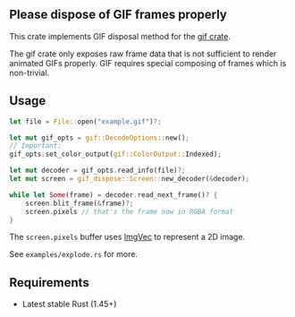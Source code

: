 ## Please dispose of GIF frames properly

This crate implements GIF disposal method for the [gif crate](https://lib.rs/crates/gif).

The gif crate only exposes raw frame data that is not sufficient
to render animated GIFs properly. GIF requires special composing of frames
which is non-trivial.

## Usage

```rust
let file = File::open("example.gif")?;

let mut gif_opts = gif::DecodeOptions::new();
// Important:
gif_opts.set_color_output(gif::ColorOutput::Indexed);

let mut decoder = gif_opts.read_info(file)?;
let mut screen = gif_dispose::Screen::new_decoder(&decoder);

while let Some(frame) = decoder.read_next_frame()? {
    screen.blit_frame(&frame)?;
    screen.pixels // that's the frame now in RGBA format
}
```

The `screen.pixels` buffer uses [ImgVec](https://lib.rs/crates/imgref) to represent a 2D image.

See `examples/explode.rs` for more.

## Requirements

* Latest stable Rust (1.45+)
